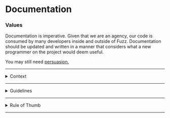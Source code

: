 
# Documentation 

### Values

Documentation is imperative. Given that we are an agency, our code is consumed by many developers inside and outside of Fuzz. Documentation should be updated and written in a manner that considers what a new programmer on the project would deem useful. 

You may still need [persuasion.](http://ericasadun.com/2016/11/03/swift-holy-war-comments-are-not-an-anti-pattern/)

--- 

<details><summary>Context</summary><p>

There are two types of documentation, which we describe as 'What' and 'Why'. 

- *What*: explains what a piece of code does

- *Why*: explains why a piece of code exists

</p></details>

---

<details><summary>Guidelines</summary><p>
 
- *What*
    - *Complexity* - steps for convoluted operations should be explained.
    
- *Why*
    - *Bugs* - bugs fixes are generally counterintuitive when read without context. Commented bug fixes are organizational knowledge. 
    - *Workarounds* - counterintuitive workarounds to difficult problems must be documented. 
    - *Context* - some code only makes sense in the specific context in which it is implemented.  For instance, delegate patterns often fall victim to a lack of contextual knowledge necessary to make an informed decision about the code and should be documented.
    
- *What* and *Why*
    - *Types and Functions* - some types and functions are very intuitive, and good naming helps. Even so, functionality and reason to exist should be documented.  
    
</p></details>
    
 ---
 
 <details><summary>Rule of Thumb</summary><p>

- Your code should be documented. You shouldn't trust future you's ability to understand what current you is thinking.
- Documentation is more than just providing Apple-like documentation on functions.  It is providing clear, contextual knowledge about code when and where necessary to aid other developers' understanding.  
- A simple library that is often used to centralize documentation in a remote repo is [Jazzy](https://github.com/realm/jazzy)

</p></details>

---
